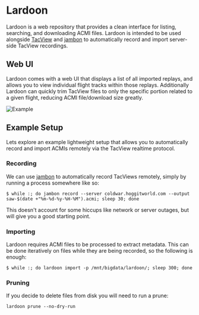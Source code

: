# Lardoon

Lardoon is a web repository that provides a clean interface for listing, searching, and downloading ACMI files. Lardoon is intended to be used alongside [TacView](https://www.tacview.net/product/about/en/) and [jambon](https://github.com/b1naryth1ef/jambon) to automatically record and import server-side TacView recordings.

## Web UI

Lardoon comes with a web UI that displays a list of all imported replays, and allows you to view individual flight tracks within those replays. Additionally Lardoon can quickly trim TacView files to only the specific portion related to a given flight, reducing ACMI file/download size greatly.

![Example](https://i.imgur.com/GP21sED.png)

## Example Setup

Lets explore an example lightweight setup that allows you to automatically record and import ACMIs remotely via the TacView realtime protocol.

### Recording

We can use [jambon](https://github.com/b1naryth1ef/jambon) to automatically record TacViews remotely, simply by running a process somewhere like so:

```
$ while :; do jambon record --server coldwar.hoggitworld.com --output saw-$(date +"%m-%d-%y-%H-%M").acmi; sleep 30; done 
```

This doesn't account for some hiccups like network or server outages, but will give you a good starting point.

### Importing

Lardoon requires ACMI files to be processed to extract metadata. This can be done iteratively on files while they are being recorded, so the following is enough:

```
$ while :; do lardoon import -p /mnt/bigdata/lardoon/; sleep 300; done
```

### Pruning

If you decide to delete files from disk you will need to run a prune:

```
lardoon prune --no-dry-run
```